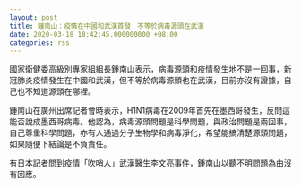 ```yaml
---
layout: post
title: 鍾南山：疫情在中國和武漢首發　不等於病毒源頭在武漢
date: 2020-03-18 18:42:45.000000000 +08:00
categories: rss
---
```


國家衛健委高級別專家組組長鍾南山表示，病毒源頭和疫情發生地不是一回事，新冠肺炎疫情發生在中國和武漢，但不等於病毒源頭也在武漢，目前亦沒有證據，自己也不知道源頭在哪裡。

鍾南山在廣州出席記者會時表示，H1N1病毒在2009年首先在墨西哥發生，反問這能否說成墨西哥病毒。他認為，病毒源頭問題是科學問題，與政治問題是兩回事，自己尊重科學問題，亦有人通過分子生物學和病毒淨化，希望能搞清楚源頭問題，如果隨便下結論是不負責任。

有日本記者問到疫情「吹哨人」武漢醫生李文亮事件，鍾南山以聽不明問題為由沒有回應。
